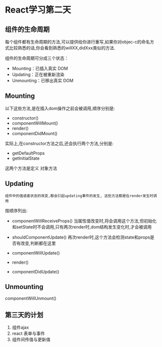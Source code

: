 # React学习第二天

## 组件的生命周期

>
  每个组件都有生命周期的方法,可以提供给你进行重写,如果你对objec-c的命名方式比较熟悉的话,你会看到熟悉的willXX,didXxx类似的方法.

组件的生命周期可分成三个状态：
* Mounting：已插入真实 DOM
* Updating：正在被重新渲染
* Unmounting：已移出真实 DOM


## Mounting

以下这些方法,是在插入dom操作之前会被调用,顺序分别是:

* constructor()
* componentWillMount()
* render()
* componentDidMount()

实际上,在constructor方法之后,还会执行两个方法,分别是:

* getDefaultProps
* getInitialState

这两个方法是定义 对象方法


## Updating

>
    组件中的值或者状态的改变,都会引起updating事件的发生, 这些方法都是在render发生时调用

按顺序列出:

* componentWillReceiveProps()
 当属性值改变时,将会调用这个方法,但初始化和setState时不会调用,只有两次render时,dom结构发生变化时,才会被调用

* shouldComponentUpdate()
再次render时,这个方法会检测state和props是否有改变,判断都在这里

* componentWillUpdate()
* render()
* componentDidUpdate()

## Unmounting
componentWillUnmount()


## 第三天的计划

1. 组件ajax
2. react 表单与事件
3. 组件间传值与更新值

